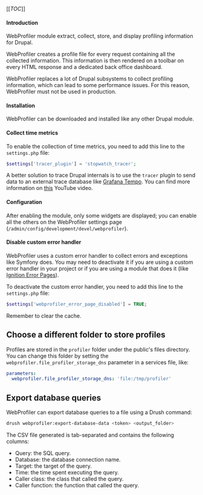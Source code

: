 [[_TOC_]]

#### Introduction

WebProfiler module extract, collect, store, and display profiling information for Drupal.

WebProfiler creates a profile file for every request containing all the collected information.
This information is then rendered on a toolbar on every HTML response and a dedicated back office dashboard.

WebProfiler replaces a lot of Drupal subsystems to collect profiling information, which can lead to some
performance issues. For this reason, WebProfiler must not be used in production.

#### Installation

WebProfiler can be downloaded and installed like any other Drupal module.

#### Collect time metrics

To enable the collection of time metrics, you need to add this line to the `settings.php` file:

```php
$settings['tracer_plugin'] = 'stopwatch_tracer';
```

A better solution to trace Drupal internals is to use the `tracer` plugin to send
data to an external trace database like [Grafana Tempo](https://grafana.com/oss/tempo/). You can
find more information on [this](https://www.youtube.com/watch?v=6UKIbbbflAs) YouTube video.

#### Configuration

After enabling the module, only some widgets are displayed; you can enable all the others on the
WebProfiler settings page (`/admin/config/development/devel/webprofiler`).

#### Disable custom error handler

WebProfiler uses a custom error handler to collect errors and exceptions like Symfony does. You may
need to deactivate it if you are using a custom error handler in your project or if you are using a
module that does it (like [Ignition Error Pages](https://www.drupal.org/project/ignition)).

To deactivate the custom error handler, you need to add this line to the `settings.php` file:

```php
$settings['webprofiler_error_page_disabled'] = TRUE;
```

Remember to clear the cache.

## Choose a different folder to store profiles

Profiles are stored in the `profiler` folder under the public's files directory. You can change this folder by setting
the `webprofiler.file_profiler_storage_dns` parameter in a services file, like:

```yml
parameters:
  webprofiler.file_profiler_storage_dns: 'file:/tmp/profiler'
```

## Export database queries

WebProfiler can export database queries to a file using a Drush command:

```bash
drush webprofiler:export-database-data <token> <output_folder>
```

The CSV file generated is tab-separated and contains the following columns:

* Query: the SQL query.
* Database: the database connection name.
* Target: the target of the query.
* Time: the time spent executing the query.
* Caller class: the class that called the query.
* Caller function: the function that called the query.
